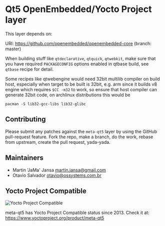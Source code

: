 Qt5 OpenEmbedded/Yocto Project layer
====================================

This layer depends on:

URI: https://github.com/openembedded/openembedded-core (branch: master)

When building stuff like `qtdeclarative`, `qtquick`, `qtwebkit`, make
sure that you have required `PACKAGECONFIG` options enabled in qtbase
build, see `qtbase` recipe for detail.

Some recipes like qtwebengine would need 32bit multilib compiler on build
host, especially when target to be built is 32bit, e.g. arm since it builds
v8 engine which requires `$CC -m32` to work, so ensure that host compiler
can generate 32bit code, on archlinux distributions this would be
```
pacman -S lib32-gcc-libs lib32-glibc
```

Contributing
------------

Please submit any patches against the `meta-qt5` layer by using the
GitHub pull-request feature.  Fork the repo, make a branch, do the
work, rebase from upstream, create the pull request, yada-yada.

Maintainers
-----------

- Martin 'JaMa' Jansa <martin.jansa@gmail.com>
- Otavio Salvador <otavio@ossystems.com.br>

Yocto Project Compatible
------------------------

![Yocto Project Compatible](https://github.com/meta-qt5/meta-qt5/blob/master/files/YoctoProject_Badge_Compatible.png)

meta-qt5 has Yocto Project Compatible status since 2013. Check it at:
https://www.yoctoproject.org/product/meta-qt5
